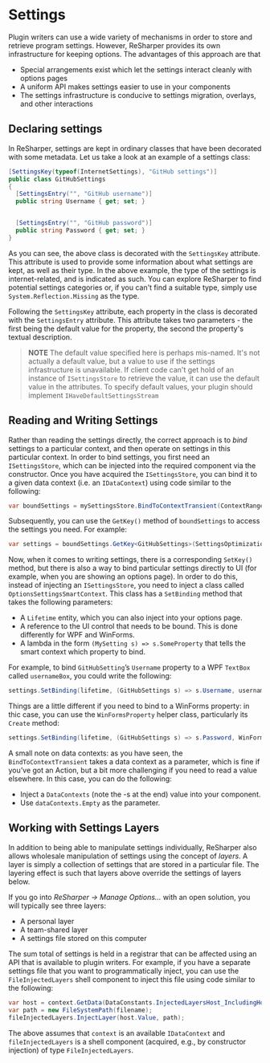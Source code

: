 ---
---

# Settings

Plugin writers can use a wide variety of mechanisms in order to store and retrieve program settings. However, ReSharper provides its own infrastructure for keeping options. The advantages of this approach are that

* Special arrangements exist which let the settings interact cleanly with options pages
* A uniform API makes settings easier to use in your components
* The settings infrastructure is conducive to settings migration, overlays, and other interactions

## Declaring settings

In ReSharper, settings are kept in ordinary classes that have been decorated with some metadata. Let us take a look at an example of a settings class:

```csharp
[SettingsKey(typeof(InternetSettings), "GitHub settings")]
public class GitHubSettings
{
  [SettingsEntry("", "GitHub username")]
  public string Username { get; set; }


  [SettingsEntry("", "GitHub password")]
  public string Password { get; set; }
}
```

As you can see, the above class is decorated with the `SettingsKey` attribute. This attribute is used to provide some information about what settings are kept, as well as their type. In the above example, the type of the settings is internet-related, and is indicated as such. You can explore ReSharper to find potential settings categories or, if you can't find a suitable type, simply use `System.Reflection.Missing` as the type.

Following the `SettingsKey` attribute, each property in the class is decorated with the `SettingsEntry` attribute. This attribute takes two parameters - the first being the default value for the property, the second the property's textual description.

> **NOTE** The default value specified here is perhaps mis-named. It's not actually a default value, but a value to use if the settings infrastructure is unavailable. If client code can't get hold of an instance of `ISettingsStore` to retrieve the value, it can use the default value in the attributes. To specify default values, your plugin should implement `IHaveDefaultSettingsStream`

## Reading and Writing Settings

Rather than reading the settings directly, the correct approach is to _bind_ settings to a particular context, and then operate on settings in this particular context. In order to bind settings, you first need an `ISettingsStore`, which can be injected into the required component via the constructor. Once you have acquired the `ISettingsStore`, you can bind it to a given data context (i.e. an `IDataContext`) using code similar to the following:

```csharp
var boundSettings = mySettingsStore.BindToContextTransient(ContextRange.Smart((lt, _) => context));
```

Subsequently, you can use the `GetKey()` method of `boundSettings` to access the settings you need. For example:

```csharp
var settings = boundSettings.GetKey<GitHubSettings>(SettingsOptimization.DoMeSlowly);
```

Now, when it comes to writing settings, there is a corresponding `SetKey()` method, but there is also a way to bind particular settings directly to UI (for example, when you are showing an options page). In order to do this, instead of injecting an `ISettingsStore`, you need to inject a class called `OptionsSettingsSmartContext`. This class has a `SetBinding` method that takes the following parameters:

* A `Lifetime` entity, which you can also inject into your options page.
* A reference to the UI control that needs to be bound. This is done differently for WPF and WinForms.
* A lambda in the form `(MySetting s) => s.SomeProperty` that tells the smart context which property to bind.

For example, to bind `GitHubSetting`’s `Username` property to a WPF `TextBox` called `usernameBox`, you could write the following:

```csharp
settings.SetBinding(lifetime, (GitHubSettings s) => s.Username, usernameBox, TextBox.TextProperty);
```

Things are a little different if you need to bind to a WinForms property: in thic case, you can use the `WinFormsProperty` helper class, particularly its `Create` method:

```csharp
settings.SetBinding(lifetime, (GitHubSettings s) => s.Password, WinFormsProperty.Create(lifetime, passwordBox, box => box.Text, true));
```

A small note on data contexts: as you have seen, the `BindToContextTransient` takes a data context as a parameter, which is fine if you’ve got an Action, but a bit more challenging if you need to read a value elsewhere. In this case, you can do the following:

* Inject a `DataContexts` (note the -s at the end) value into your component.
* Use `dataContexts.Empty` as the parameter.

## Working with Settings Layers

In addition to being able to manipulate settings individually, ReSharper also allows wholesale manipulation of settings using the concept of _layers_. A layer is simply a collection of settings that are stored in a particular file. The layering effect is such that layers above override the settings of layers below.

If you go into *ReSharper &rarr; Manage Options…* with an open solution, you will typically see three layers:

* A personal layer
* A team-shared layer
* A settings file stored on this computer

The sum total of settings is held in a registrar that can be affected using an API that is available to plugin writers. For example, if you have a separate settings file that you want to programmatically inject, you can use the `FileInjectedLayers` shell component to inject this file using code similar to the following:

```csharp
var host = context.GetData(DataConstants.InjectedLayersHost_IncludingHostItself);
var path = new FileSystemPath(filename);
fileInjectedLayers.InjectLayer(host.Value, path);
```

The above assumes that `context` is an available `IDataContext` and `fileInjectedLayers` is a shell component (acquired, e.g., by constructor injection) of type `FileInjectedLayers`.

